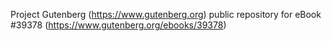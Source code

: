 Project Gutenberg (https://www.gutenberg.org) public repository for eBook #39378 (https://www.gutenberg.org/ebooks/39378)

